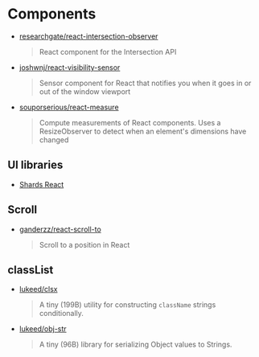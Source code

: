 # Components

- [researchgate/react-intersection-observer](https://github.com/researchgate/react-intersection-observer)

  > React component for the Intersection <Observer /> API

- [joshwnj/react-visibility-sensor](https://github.com/joshwnj/react-visibility-sensor)

  > Sensor component for React that notifies you when it goes in or out of the window viewport

- [souporserious/react-measure](https://github.com/souporserious/react-measure)

  > Compute measurements of React components. Uses a ResizeObserver to detect when an element's dimensions have changed

## UI libraries

- [Shards React](https://designrevision.com/docs/shards-react/getting-started)

## Scroll

- [ganderzz/react-scroll-to](https://github.com/ganderzz/react-scroll-to)

  > Scroll to a position in React

## classList

- [lukeed/clsx](https://github.com/lukeed/clsx)

  > A tiny (199B) utility for constructing `className` strings conditionally.

- [lukeed/obj-str](https://github.com/lukeed/obj-str)

  > A tiny (96B) library for serializing Object values to Strings.
